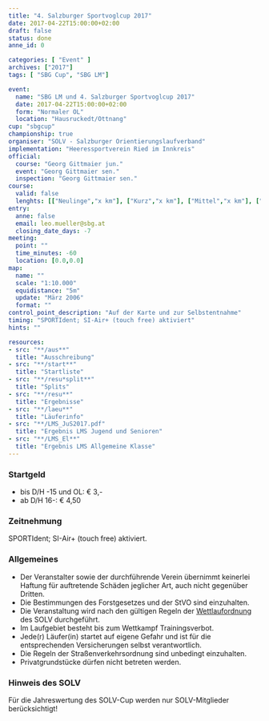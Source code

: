 ```yaml
---
title: "4. Salzburger Sportvoglcup 2017"
date: 2017-04-22T15:00:00+02:00
draft: false
status: done
anne_id: 0

categories: [ "Event" ]
archives: ["2017"]
tags: [ "SBG Cup", "SBG LM"]

event:
  name: "SBG LM und 4. Salzburger Sportvoglcup 2017"
  date: 2017-04-22T15:00:00+02:00
  form: "Normaler OL"
  location: "Hausruckedt/Ottnang"
cup: "sbgcup"
championship: true
organiser: "SOLV - Salzburger Orientierungslaufverband"
implementation: "Heeressportverein Ried im Innkreis" 
official:
  course: "Georg Gittmaier jun."
  event: "Georg Gittmaier sen."
  inspection: "Georg Gittmaier sen."
course:
  valid: false
  lenghts: [["Neulinge","x km"], ["Kurz","x km"], ["Mittel","x km"], ["Lang","x km"]]
entry:
  anne: false
  email: leo.mueller@sbg.at
  closing_date_days: -7
meeting:
  point: ""
  time_minutes: -60
  location: [0.0,0.0]
map:
  name: ""
  scale: "1:10.000"
  equidistance: "5m"
  update: "März 2006"
  format: ""
control_point_description: "Auf der Karte und zur Selbstentnahme"
timing: "SPORTIdent; SI-Air+ (touch free) aktiviert"
hints: ""

resources:
- src: "**/aus**"
  title: "Ausschreibung"
- src: "**/start**"
  title: "Startliste"
- src: "**/resu*split**"
  title: "Splits"
- src: "**/resu**"
  title: "Ergebnisse"
- src: "**/laeu**"
  title: "Läuferinfo"
- src: "**/LMS_JuS2017.pdf"
  title: "Ergebnis LMS Jugend und Senioren"
- src: "**/LMS_El**"
  title: "Ergebnis LMS Allgemeine Klasse"
---
```


### Startgeld

- bis D/H -15 und OL: € 3,-
- ab D/H 16-: € 4,50

### Zeitnehmung

SPORTIdent; SI-Air+ (touch free) aktiviert.

### Allgemeines

- Der Veranstalter sowie der durchführende Verein übernimmt keinerlei Haftung für auftretende Schäden jeglicher Art, auch nicht gegenüber Dritten.
- Die Bestimmungen des Forstgesetzes und der StVO sind einzuhalten.
- Die Veranstaltung wird nach den gültigen Regeln der [Wettlaufordnung](../../wettlaufordnung) des SOLV durchgeführt.
- Im Laufgebiet besteht bis zum Wettkampf Trainingsverbot.
- Jede\(r) Läufer(in) startet auf eigene Gefahr und ist für die entsprechenden Versicherungen selbst verantwortlich.
- Die Regeln der Straßenverkehrsordnung sind unbedingt einzuhalten.
- Privatgrundstücke dürfen nicht betreten werden.

### Hinweis des SOLV
Für die Jahreswertung des SOLV-Cup werden nur SOLV-Mitglieder berücksichtigt!
